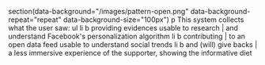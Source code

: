 section(data-background="/images/pattern-open.png" data-background-repeat="repeat" data-background-size="100px")
    p This system collects what the user saw:
    ul
        li
            b providing evidences usable to research
            |  and understand Facebook's personalization algorithm
        li 
            b contributing
            |  to an open data feed usable to understand social trends
        li 
            b and (will) give backs
            |  a less immersive experience of the supporter, showing the informative diet
            


